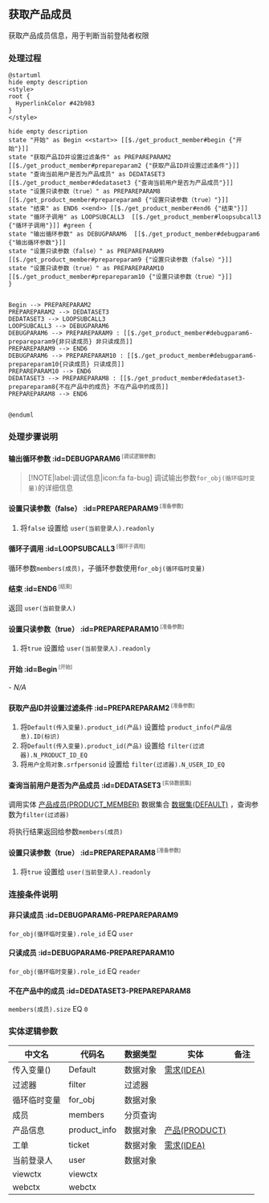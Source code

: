 ## 获取产品成员 <!-- {docsify-ignore-all} -->

   获取产品成员信息，用于判断当前登陆者权限

### 处理过程

```plantuml
@startuml
hide empty description
<style>
root {
  HyperlinkColor #42b983
}
</style>

hide empty description
state "开始" as Begin <<start>> [[$./get_product_member#begin {"开始"}]]
state "获取产品ID并设置过滤条件" as PREPAREPARAM2  [[$./get_product_member#prepareparam2 {"获取产品ID并设置过滤条件"}]]
state "查询当前用户是否为产品成员" as DEDATASET3  [[$./get_product_member#dedataset3 {"查询当前用户是否为产品成员"}]]
state "设置只读参数（true）" as PREPAREPARAM8  [[$./get_product_member#prepareparam8 {"设置只读参数（true）"}]]
state "结束" as END6 <<end>> [[$./get_product_member#end6 {"结束"}]]
state "循环子调用" as LOOPSUBCALL3  [[$./get_product_member#loopsubcall3 {"循环子调用"}]] #green {
state "输出循环参数" as DEBUGPARAM6  [[$./get_product_member#debugparam6 {"输出循环参数"}]]
state "设置只读参数（false）" as PREPAREPARAM9  [[$./get_product_member#prepareparam9 {"设置只读参数（false）"}]]
state "设置只读参数（true）" as PREPAREPARAM10  [[$./get_product_member#prepareparam10 {"设置只读参数（true）"}]]
}


Begin --> PREPAREPARAM2
PREPAREPARAM2 --> DEDATASET3
DEDATASET3 --> LOOPSUBCALL3
LOOPSUBCALL3 --> DEBUGPARAM6
DEBUGPARAM6 --> PREPAREPARAM9 : [[$./get_product_member#debugparam6-prepareparam9{非只读成员} 非只读成员]]
PREPAREPARAM9 --> END6
DEBUGPARAM6 --> PREPAREPARAM10 : [[$./get_product_member#debugparam6-prepareparam10{只读成员} 只读成员]]
PREPAREPARAM10 --> END6
DEDATASET3 --> PREPAREPARAM8 : [[$./get_product_member#dedataset3-prepareparam8{不在产品中的成员} 不在产品中的成员]]
PREPAREPARAM8 --> END6


@enduml
```


### 处理步骤说明

#### 输出循环参数 :id=DEBUGPARAM6<sup class="footnote-symbol"> <font color=gray size=1>[调试逻辑参数]</font></sup>



> [!NOTE|label:调试信息|icon:fa fa-bug]
> 调试输出参数`for_obj(循环临时变量)`的详细信息


#### 设置只读参数（false） :id=PREPAREPARAM9<sup class="footnote-symbol"> <font color=gray size=1>[准备参数]</font></sup>



1. 将`false` 设置给  `user(当前登录人).readonly`

#### 循环子调用 :id=LOOPSUBCALL3<sup class="footnote-symbol"> <font color=gray size=1>[循环子调用]</font></sup>



循环参数`members(成员)`，子循环参数使用`for_obj(循环临时变量)`
#### 结束 :id=END6<sup class="footnote-symbol"> <font color=gray size=1>[结束]</font></sup>



返回 `user(当前登录人)`

#### 设置只读参数（true） :id=PREPAREPARAM10<sup class="footnote-symbol"> <font color=gray size=1>[准备参数]</font></sup>



1. 将`true` 设置给  `user(当前登录人).readonly`

#### 开始 :id=Begin<sup class="footnote-symbol"> <font color=gray size=1>[开始]</font></sup>



*- N/A*
#### 获取产品ID并设置过滤条件 :id=PREPAREPARAM2<sup class="footnote-symbol"> <font color=gray size=1>[准备参数]</font></sup>



1. 将`Default(传入变量).product_id(产品)` 设置给  `product_info(产品信息).ID(标识)`
2. 将`Default(传入变量).product_id(产品)` 设置给  `filter(过滤器).N_PRODUCT_ID_EQ`
3. 将`用户全局对象.srfpersonid` 设置给  `filter(过滤器).N_USER_ID_EQ`

#### 查询当前用户是否为产品成员 :id=DEDATASET3<sup class="footnote-symbol"> <font color=gray size=1>[实体数据集]</font></sup>



调用实体 [产品成员(PRODUCT_MEMBER)](module/ProdMgmt/product_member.md) 数据集合 [数据集(DEFAULT)](module/ProdMgmt/product_member#数据集合) ，查询参数为`filter(过滤器)`

将执行结果返回给参数`members(成员)`

#### 设置只读参数（true） :id=PREPAREPARAM8<sup class="footnote-symbol"> <font color=gray size=1>[准备参数]</font></sup>



1. 将`true` 设置给  `user(当前登录人).readonly`


### 连接条件说明
#### 非只读成员 :id=DEBUGPARAM6-PREPAREPARAM9

`for_obj(循环临时变量).role_id` EQ `user`
#### 只读成员 :id=DEBUGPARAM6-PREPAREPARAM10

`for_obj(循环临时变量).role_id` EQ `reader`
#### 不在产品中的成员 :id=DEDATASET3-PREPAREPARAM8

`members(成员).size` EQ `0`


### 实体逻辑参数

|    中文名   |    代码名    |  数据类型    |  实体   |备注 |
| --------| --------| -------- | -------- | --------   |
|传入变量(<i class="fa fa-check"/></i>)|Default|数据对象|[需求(IDEA)](module/ProdMgmt/idea.md)||
|过滤器|filter|过滤器|||
|循环临时变量|for_obj|数据对象|||
|成员|members|分页查询|||
|产品信息|product_info|数据对象|[产品(PRODUCT)](module/ProdMgmt/product.md)||
|工单|ticket|数据对象|[需求(IDEA)](module/ProdMgmt/idea.md)||
|当前登录人|user|数据对象|||
|viewctx|viewctx||||
|webctx|webctx||||
